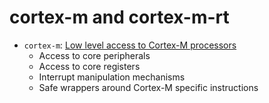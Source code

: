 # cortex-m and cortex-m-rt

- `cortex-m`: [Low level access to Cortex-M processors](https://docs.rs/cortex-m/0.7.2/thumbv7em-none-eabihf/cortex_m/index.html)
    - Access to core peripherals
    - Access to core registers
    - Interrupt manipulation mechanisms
    - Safe wrappers around Cortex-M specific instructions
